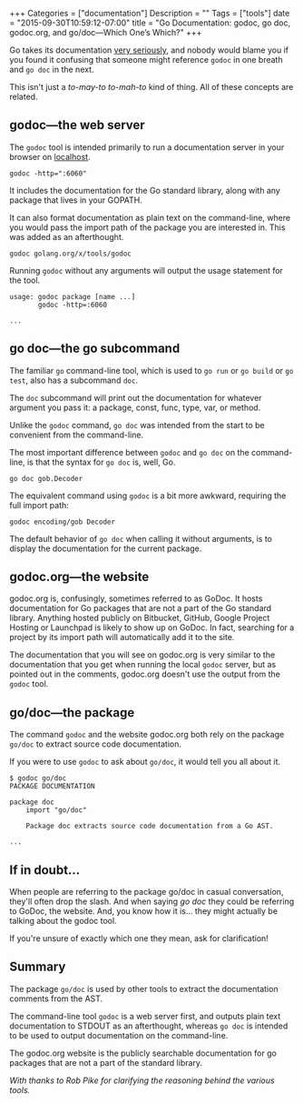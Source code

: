 +++
Categories = ["documentation"]
Description = ""
Tags = ["tools"]
date = "2015-09-30T10:59:12-07:00"
title = "Go Documentation: godoc, go doc, godoc.org, and go/doc—Which One’s Which?"
+++

Go takes its documentation [very seriously][1], and nobody would blame you if you found it confusing that someone might reference `godoc` in one breath and `go doc` in the next.

This isn't just a _to-may-to to-mah-to_ kind of thing. All of these concepts are related.

## godoc—the web server

The `godoc` tool is intended primarily to run a documentation server in your browser on [localhost][2].

    godoc -http=":6060"

It includes the documentation for the Go standard library, along with any package that lives in your GOPATH.

It can also format documentation as plain text on the command-line, where you would pass the import path of the package you are interested in. This was added as an afterthought.

    godoc golang.org/x/tools/godoc

Running `godoc` without any arguments will output the usage statement for the tool.

    usage: godoc package [name ...]
           godoc -http=:6060

    ...

## go doc—the go subcommand

The familiar `go` command-line tool, which is used to `go run` or `go build` or `go test`, also has a subcommand `doc`.

The `doc` subcommand will print out the documentation for whatever argument you pass it: a package, const, func, type, var, or method.

Unlike the `godoc` command, `go doc` was intended from the start to be convenient from the command-line.

The most important difference between `godoc` and `go doc` on the command-line, is that the syntax for `go doc` is, well, Go.

    go doc gob.Decoder

The equivalent command using `godoc` is a bit more awkward, requiring the full import path:

    godoc encoding/gob Decoder

The default behavior of `go doc` when calling it without arguments, is to display the documentation for the current package.

## godoc.org—the website

godoc.org is, confusingly, sometimes referred to as GoDoc. It hosts documentation for Go packages that are not a part of the Go standard library. Anything hosted publicly on Bitbucket, GitHub, Google Project Hosting or Launchpad is likely to show up on GoDoc. In fact, searching for a project by its import path will automatically add it to the site.

The documentation that you will see on godoc.org is very similar to the documentation that you get when running the local `godoc` server, but as pointed out in the comments, godoc.org doesn't use the output from the `godoc` tool.

## go/doc—the package

The command `godoc` and the website godoc.org both rely on the package `go/doc` to extract source code documentation.

If you were to use `godoc` to ask about `go/doc`, it would tell you all about it.

    $ godoc go/doc
    PACKAGE DOCUMENTATION

    package doc
        import "go/doc"

        Package doc extracts source code documentation from a Go AST.

    ...

## If in doubt…

When people are referring to the package go/doc in casual conversation, they'll often drop the slash. And when saying _go doc_ they could be referring to GoDoc, the website. And, you know how it is… they might actually be talking about the godoc tool.

If you're unsure of exactly which one they mean, ask for clarification!

## Summary

The package `go/doc` is used by other tools to extract the documentation comments from the AST.

The command-line tool `godoc` is a web server first, and outputs plain text documentation to STDOUT as an afterthought, whereas `go doc` is intended to be used to output documentation on the command-line.

The godoc.org website is the publicly searchable documentation for go packages that are not a part of the standard library.

_With thanks to Rob Pike for clarifying the reasoning behind the various tools._

[1]: https://golang.org/doc/effective_go.html#commentary
[2]: http://localhost:6060/pkg/
